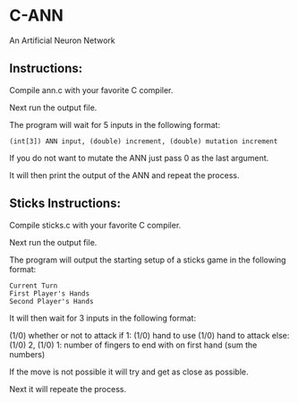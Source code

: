 C-ANN
=====

An Artificial Neuron Network

Instructions:
-------------

Compile ann.c with your favorite C compiler.

Next run the output file.

The program will wait for 5 inputs in the following format:

    (int[3]) ANN input, (double) increment, (double) mutation increment

If you do not want to mutate the ANN just pass 0 as the last argument.

It will then print the output of the ANN and repeat the process.

Sticks Instructions:
--------------------

Compile sticks.c with your favorite C compiler.

Next run the output file.

The program will output the starting setup of a sticks game in the following format:

    Current Turn
    First Player's Hands
    Second Player's Hands

It will then wait for 3 inputs in the following format:

   (1/0) whether or not to attack
   if 1:
       (1/0) hand to use
       (1/0) hand to attack
   else:
       (1/0) 2, (1/0) 1: number of fingers to end with on first hand (sum the numbers)

If the move is not possible it will try and get as close as possible.

Next it will repeate the process.
